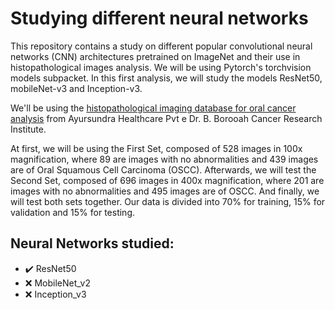 # Studying different neural networks

This repository contains a study on different popular convolutional neural networks (CNN) architectures pretrained on ImageNet and their use in histopathological images analysis. We will be using Pytorch's torchvision models subpacket. In this first analysis, we will study the models ResNet50, mobileNet-v3 and Inception-v3.

We'll be using the [histopathological imaging database for oral cancer analysis](https://www.ncbi.nlm.nih.gov/pmc/articles/PMC6994517/) from Ayursundra Healthcare Pvt e Dr. B. Borooah Cancer Research Institute. 

At first, we will be using the First Set, composed of 528 images in 100x magnification, where 89 are images with no abnormalities and 439 images are of Oral Squamous Cell Carcinoma (OSCC). Afterwards, we will test the Second Set, composed of 696 images in 400x magnification, where 201 are images with no abnormalities and 495 images are of OSCC. And finally, we will test both sets together. Our data is divided into 70% for training, 15% for validation and 15% for testing.

## Neural Networks studied:

+ :heavy_check_mark: ResNet50
+ :x: MobileNet_v2
+ :x: Inception_v3